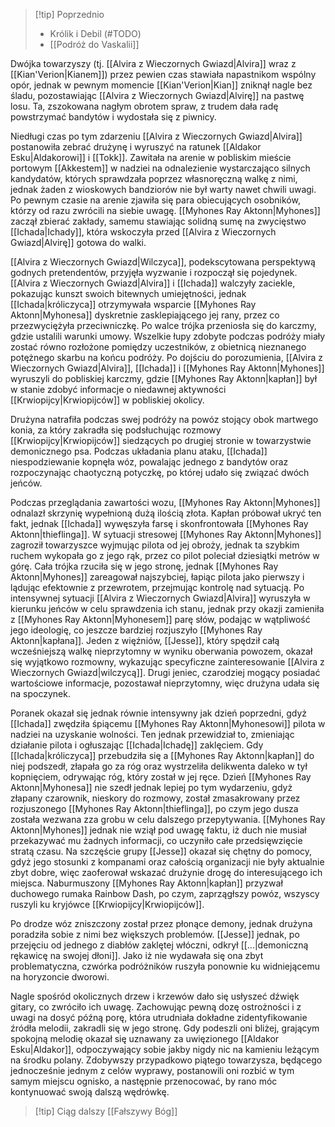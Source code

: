 >[!tip] Poprzednio
>- Królik i Debil (#TODO)
>- [[Podróż do Vaskalii]]

Dwójka towarzyszy (tj. [[Alvira z Wieczornych Gwiazd|Alvira]] wraz z [[Kian'Verion|Kianem]]) przez pewien czas stawiała napastnikom wspólny opór, jednak w pewnym momencie [[Kian'Verion|Kian]] zniknął nagle bez śladu, pozostawiając [[Alvira z Wieczornych Gwiazd|Alvirę]] na pastwę losu. Ta, zszokowana nagłym obrotem spraw, z trudem dała radę powstrzymać bandytów i wydostała się z piwnicy. 

Niedługi czas po tym zdarzeniu [[Alvira z Wieczornych Gwiazd|Alvira]] postanowiła zebrać drużynę i wyruszyć na ratunek [[Aldakor Esku|Aldakorowi]] i [[Tokk]]. Zawitała na arenie w pobliskim mieście portowym [[Akkestem]] w nadziei na odnalezienie wystarczająco silnych kandydatów, których sprawdzała poprzez własnoręczną walkę z nimi, jednak żaden z wioskowych bandziorów nie był warty nawet chwili uwagi. Po pewnym czasie na arenie zjawiła się para obiecujących osobników, którzy od razu zwrócili na siebie uwagę. [[Myhones Ray Aktonn|Myhones]] zaczął zbierać zakłady, samemu stawiając solidną sumę na zwycięstwo [[Ichada|Ichady]], która wskoczyła przed [[Alvira z Wieczornych Gwiazd|Alvirę]] gotowa do walki. 

[[Alvira z Wieczornych Gwiazd|Wilczyca]], podekscytowana perspektywą godnych pretendentów, przyjęła wyzwanie i rozpoczął się pojedynek. [[Alvira z Wieczornych Gwiazd|Alvira]] i [[Ichada]] walczyły zaciekle, pokazując kunszt swoich bitewnych umiejętności, jednak [[Ichada|króliczyca]] otrzymywała wsparcie [[Myhones Ray Aktonn|Myhonesa]] dyskretnie zasklepiającego jej rany, przez co przezwyciężyła przeciwniczkę. Po walce trójka przeniosła się do karczmy, gdzie ustalili warunki umowy. Wszelkie łupy zdobyte podczas podróży miały zostać równo rozłożone pomiędzy uczestników, z obietnicą nieznanego potężnego skarbu na końcu podróży. Po dojściu do porozumienia, [[Alvira z Wieczornych Gwiazd|Alvira]], [[Ichada]] i [[Myhones Ray Aktonn|Myhones]] wyruszyli do pobliskiej karczmy, gdzie [[Myhones Ray Aktonn|kapłan]] był w stanie zdobyć informacje o niedawnej aktywności [[Krwiopijcy|Krwiopijców]] w pobliskiej okolicy. 

Drużyna natrafiła podczas swej podróży na powóz stojący obok martwego konia, za który zakradła się podsłuchując rozmowy [[Krwiopijcy|Krwiopijców]] siedzących po drugiej stronie w towarzystwie demonicznego psa. Podczas układania planu ataku, [[Ichada]] niespodziewanie kopnęła wóz, powalając jednego z bandytów oraz rozpoczynając chaotyczną potyczkę, po której udało się związać dwóch jeńców.  

Podczas przeglądania zawartości wozu, [[Myhones Ray Aktonn|Myhones]] odnalazł skrzynię wypełnioną dużą ilością złota. Kapłan próbował ukryć ten fakt, jednak [[Ichada]] wywęszyła farsę i skonfrontowała [[Myhones Ray Aktonn|thieflinga]]. W sytuacji stresowej [[Myhones Ray Aktonn|Myhones]] zagroził towarzyszce wyjmując pilota od jej obroży, jednak ta szybkim ruchem wykopała go z jego rąk, przez co pilot poleciał dziesiątki metrów w górę. Cała trójka rzuciła się w jego stronę, jednak [[Myhones Ray Aktonn|Myhones]] zareagował najszybciej, łapiąc pilota jako pierwszy i lądując efektownie z przewrotem, przejmując kontrolę nad sytuacją. Po intensywnej sytuacji [[Alvira z Wieczornych Gwiazd|Alvira]] wyruszyła w kierunku jeńców w celu sprawdzenia ich stanu, jednak przy okazji zamieniła z [[Myhones Ray Aktonn|Myhonesem]] parę słów, podając w wątpliwość jego ideologię, co jeszcze bardziej rozjuszyło [[Myhones Ray Aktonn|kapłana]]. Jeden z więźniów, [[Jesse]], który spędził całą wcześniejszą walkę nieprzytomny w wyniku oberwania powozem, okazał się wyjątkowo rozmowny, wykazując specyficzne zainteresowanie [[Alvira z Wieczornych Gwiazd|wilczycą]]. Drugi jeniec, czarodziej mogący posiadać wartościowe informacje, pozostawał nieprzytomny, więc drużyna udała się na spoczynek. 

Poranek okazał się jednak równie intensywny jak dzień poprzedni, gdyż [[Ichada]] zwędziła śpiącemu [[Myhones Ray Aktonn|Myhonesowi]] pilota w nadziei na uzyskanie wolności. Ten jednak przewidział to, zmieniając działanie pilota i ogłuszając [[Ichada|Ichadę]] zaklęciem. Gdy [[Ichada|króliczyca]] przebudziła się a [[Myhones Ray Aktonn|kapłan]] do niej podszedł, złapała go za róg oraz wystrzeliła delikwenta daleko w tył kopnięciem, odrywając róg, który został w jej ręce. Dzień [[Myhones Ray Aktonn|Myhonesa]] nie szedł jednak lepiej po tym wydarzeniu, gdyż złapany czarownik, nieskory do rozmowy, został zmasakrowany przez rozjuszonego [[Myhones Ray Aktonn|thieflinga]], po czym jego dusza została wezwana zza grobu w celu dalszego przepytywania. [[Myhones Ray Aktonn|Myhones]] jednak nie wziął pod uwagę faktu, iż duch nie musiał przekazywać mu żadnych informacji, co uczyniło całe przedsięwzięcie stratą czasu. Na szczęście grupy [[Jesse]] okazał się chętny do pomocy, gdyż jego stosunki z kompanami oraz całością organizacji nie były aktualnie zbyt dobre, więc zaoferował wskazać drużynie drogę do interesującego ich miejsca. Naburmuszony [[Myhones Ray Aktonn|kapłan]] przyzwał duchowego rumaka Rainbow Dash, po czym, zaprzągłszy powóz, wszyscy ruszyli ku kryjówce [[Krwiopijcy|Krwiopijców]]. 

Po drodze wóz zniszczony został przez płonące demony, jednak drużyna poradziła sobie z nimi bez większych problemów. [[Jesse]] jednak, po przejęciu od jednego z diabłów zaklętej włóczni, odkrył [[...|demoniczną rękawicę na swojej dłoni]]. Jako iż nie wydawała się ona zbyt problematyczna, czwórka podróżników ruszyła ponownie ku widniejącemu na horyzoncie dworowi. 

Nagle spośród okolicznych drzew i krzewów dało się usłyszeć dźwięk gitary, co zwróciło ich uwagę. Zachowując pewną dozę ostrożności i z uwagi na dosyć późną porę, która utrudniała dokładne zidentyfikowanie źródła melodii, zakradli się w jego stronę. Gdy podeszli oni bliżej, grającym spokojną melodię okazał się uznawany za uwięzionego [[Aldakor Esku|Aldakor]], odpoczywający sobie jakby nigdy nic na kamieniu leżącym na środku polany. Zdobywszy przypadkowo piątego towarzysza, będącego jednocześnie jednym z celów wyprawy, postanowili oni rozbić w tym samym miejscu ognisko, a następnie przenocować, by rano móc kontynuować swoją dalszą wędrówkę.

>[!tip] Ciąg dalszy
>[[Fałszywy Bóg]]
